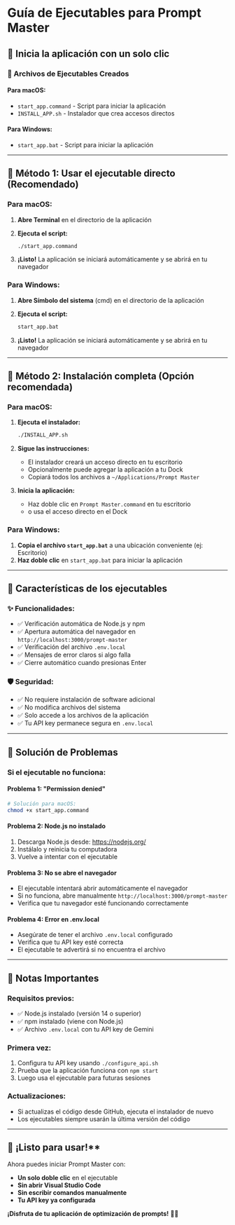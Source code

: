 # Guía de Ejecutables para Prompt Master

## 🚀 Inicia la aplicación con un solo clic

### 📁 Archivos de Ejecutables Creados

#### **Para macOS:**
- `start_app.command` - Script para iniciar la aplicación
- `INSTALL_APP.sh` - Instalador que crea accesos directos

#### **Para Windows:**
- `start_app.bat` - Script para iniciar la aplicación

---

## 🎯 Método 1: Usar el ejecutable directo (Recomendado)

### **Para macOS:**

1. **Abre Terminal** en el directorio de la aplicación
2. **Ejecuta el script:**
   ```bash
   ./start_app.command
   ```

3. **¡Listo!** La aplicación se iniciará automáticamente y se abrirá en tu navegador

### **Para Windows:**

1. **Abre Símbolo del sistema** (cmd) en el directorio de la aplicación
2. **Ejecuta el script:**
   ```cmd
   start_app.bat
   ```

3. **¡Listo!** La aplicación se iniciará automáticamente y se abrirá en tu navegador

---

## 🎯 Método 2: Instalación completa (Opción recomendada)

### **Para macOS:**

1. **Ejecuta el instalador:**
   ```bash
   ./INSTALL_APP.sh
   ```

2. **Sigue las instrucciones:**
   - El instalador creará un acceso directo en tu escritorio
   - Opcionalmente puede agregar la aplicación a tu Dock
   - Copiará todos los archivos a `~/Applications/Prompt Master`

3. **Inicia la aplicación:**
   - Haz doble clic en `Prompt Master.command` en tu escritorio
   - o usa el acceso directo en el Dock

### **Para Windows:**

1. **Copia el archivo `start_app.bat`** a una ubicación conveniente (ej: Escritorio)
2. **Haz doble clic** en `start_app.bat` para iniciar la aplicación

---

## 🔧 Características de los ejecutables

### ✨ **Funcionalidades:**
- ✅ Verificación automática de Node.js y npm
- ✅ Apertura automática del navegador en `http://localhost:3000/prompt-master`
- ✅ Verificación del archivo `.env.local`
- ✅ Mensajes de error claros si algo falla
- ✅ Cierre automático cuando presionas Enter

### 🛡️ **Seguridad:**
- ✅ No requiere instalación de software adicional
- ✅ No modifica archivos del sistema
- ✅ Solo accede a los archivos de la aplicación
- ✅ Tu API key permanece segura en `.env.local`

---

## 🚨 Solución de Problemas

### **Si el ejecutable no funciona:**

#### **Problema 1: "Permission denied"**
```bash
# Solución para macOS:
chmod +x start_app.command
```

#### **Problema 2: Node.js no instalado**
1. Descarga Node.js desde: https://nodejs.org/
2. Instálalo y reinicia tu computadora
3. Vuelve a intentar con el ejecutable

#### **Problema 3: No se abre el navegador**
- El ejecutable intentará abrir automáticamente el navegador
- Si no funciona, abre manualmente `http://localhost:3000/prompt-master`
- Verifica que tu navegador esté funcionando correctamente

#### **Problema 4: Error en .env.local**
- Asegúrate de tener el archivo `.env.local` configurado
- Verifica que tu API key esté correcta
- El ejecutable te advertirá si no encuentra el archivo

---

## 📝 Notas Importantes

### **Requisitos previos:**
- ✅ Node.js instalado (versión 14 o superior)
- ✅ npm instalado (viene con Node.js)
- ✅ Archivo `.env.local` con tu API key de Gemini

### **Primera vez:**
1. Configura tu API key usando `./configure_api.sh`
2. Prueba que la aplicación funciona con `npm start`
3. Luego usa el ejecutable para futuras sesiones

### **Actualizaciones:**
- Si actualizas el código desde GitHub, ejecuta el instalador de nuevo
- Los ejecutables siempre usarán la última versión del código

---

## 🎉 ¡Listo para usar!**

Ahora puedes iniciar Prompt Master con:
- **Un solo doble clic** en el ejecutable
- **Sin abrir Visual Studio Code**
- **Sin escribir comandos manualmente**
- **Tu API key ya configurada**

**¡Disfruta de tu aplicación de optimización de prompts!** 🚀✨